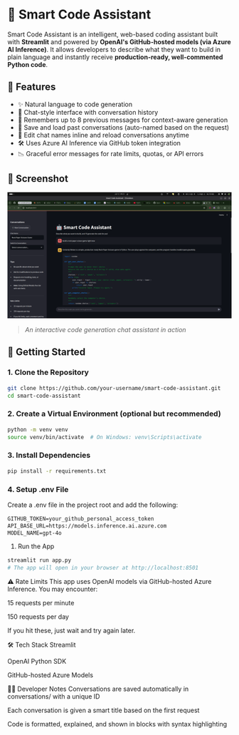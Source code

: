 # 🤖 Smart Code Assistant

Smart Code Assistant is an intelligent, web-based coding assistant built with **Streamlit** and powered by **OpenAI's GitHub-hosted models (via Azure AI Inference)**. It allows developers to describe what they want to build in plain language and instantly receive **production-ready, well-commented Python code**.

## 🧠 Features

- ✨ Natural language to code generation
- 💬 Chat-style interface with conversation history
- 🧠 Remembers up to 8 previous messages for context-aware generation
- 📁 Save and load past conversations (auto-named based on the request)
- 🔁 Edit chat names inline and reload conversations anytime
- 🛠️ Uses Azure AI Inference via GitHub token integration
- 📉 Graceful error messages for rate limits, quotas, or API errors

## 📸 Screenshot

![Screenshot](./screenshot.png)  
> _An interactive code generation chat assistant in action_

## 🚀 Getting Started

### 1. Clone the Repository

```bash
git clone https://github.com/your-username/smart-code-assistant.git
cd smart-code-assistant
```

### 2. Create a Virtual Environment (optional but recommended)

```bash
python -m venv venv
source venv/bin/activate  # On Windows: venv\Scripts\activate
```
### 3. Install Dependencies

```bash
pip install -r requirements.txt
```

### 4. Setup .env File
Create a .env file in the project root and add the following:

```dotenv
GITHUB_TOKEN=your_github_personal_access_token
API_BASE_URL=https://models.inference.ai.azure.com
MODEL_NAME=gpt-4o
```


1. Run the App
```bash
streamlit run app.py
# The app will open in your browser at http://localhost:8501
```

⚠️ Rate Limits
This app uses OpenAI models via GitHub-hosted Azure Inference. You may encounter:

15 requests per minute

150 requests per day

If you hit these, just wait and try again later.

🛠 Tech Stack
Streamlit

OpenAI Python SDK

GitHub-hosted Azure Models

🧑‍💻 Developer Notes
Conversations are saved automatically in conversations/ with a unique ID

Each conversation is given a smart title based on the first request

Code is formatted, explained, and shown in blocks with syntax highlighting